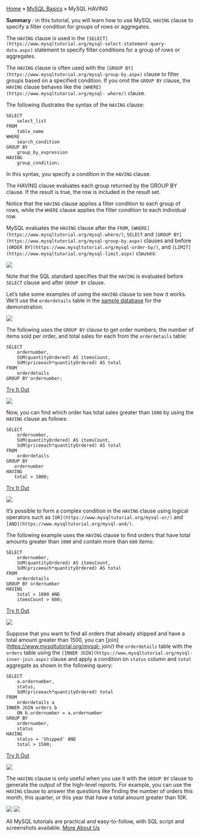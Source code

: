 

[Home](https://www.mysqltutorial.org/) » [MySQL
Basics](https://www.mysqltutorial.org/mysql-basics/) » MySQL HAVING



 **Summary** _:_ in this tutorial, you will learn how to use MySQL `HAVING`
clause to specify a filter condition for groups of rows or aggregates.



The `HAVING` clause is used in the
`[SELECT](https://www.mysqltutorial.org/mysql-select-statement-query-
data.aspx)` statement to specify filter conditions for a group of rows or
aggregates.



The `HAVING` clause is often used with the `[GROUP
BY](https://www.mysqltutorial.org/mysql-group-by.aspx)` clause to filter
groups based on a specified condition. If you omit the `GROUP BY` clause, the
`HAVING` clause behaves like the `[WHERE](https://www.mysqltutorial.org/mysql-
where/)` clause.



The following illustrates the syntax of the `HAVING` clause:


    
    
    SELECT 
        select_list
    FROM 
        table_name
    WHERE 
        search_condition
    GROUP BY 
        group_by_expression
    HAVING 
        group_condition;



In this syntax, you specify a condition in the `HAVING` clause.



The HAVING clause evaluates each group returned by the GROUP BY clause. If the
result is true, the row is included in the result set.



Notice that the `HAVING` clause applies a filter condition to each group of
rows, while the `WHERE` clause applies the filter condition to each individual
row.



MySQL evaluates the `HAVING` clause after the `FROM`,
`[WHERE](https://www.mysqltutorial.org/mysql-where/)`, `SELECT` and `[GROUP
BY](https://www.mysqltutorial.org/mysql-group-by.aspx)` clauses and before
`[ORDER BY](https://www.mysqltutorial.org/mysql-order-by/)`, and
`[LIMIT](https://www.mysqltutorial.org/mysql-limit.aspx)` clauses:

![](https://www.mysqltutorial.org/wp-content/uploads/2021/07/MySQL-Having.svg)


Note that the SQL standard specifies that the `HAVING` is evaluated before
`SELECT` clause and after `GROUP BY` clause.



Let’s take some examples of using the `HAVING` clause to see how it works.
We’ll use the `orderdetails` table in the [sample
database](https://www.mysqltutorial.org/mysql-sample-database.aspx "MySQL
Sample Database") for the demonstration.

![](https://www.mysqltutorial.org/wp-content/uploads/2019/08/orderdetails.png)


The following uses the `GROUP BY` clause to get order numbers, the number of
items sold per order, and total sales for each from the `orderdetails` table:


    
    
    SELECT 
        ordernumber,
        SUM(quantityOrdered) AS itemsCount,
        SUM(priceeach*quantityOrdered) AS total
    FROM
        orderdetails
    GROUP BY ordernumber;



[Try It Out](https://www.mysqltutorial.org/tryit/query/mysql-having/#1)

![](https://www.mysqltutorial.org/wp-content/uploads/2011/05/MySQL-HAVING-GROUP-BY-example.png)


Now, you can find which order has total sales greater than `1000` by using the
`HAVING` clause as follows:


    
    
    SELECT 
        ordernumber,
        SUM(quantityOrdered) AS itemsCount,
        SUM(priceeach*quantityOrdered) AS total
    FROM
        orderdetails
    GROUP BY 
       ordernumber
    HAVING 
       total > 1000;



[Try It Out](https://www.mysqltutorial.org/tryit/query/mysql-having/#2)

![](https://www.mysqltutorial.org/wp-content/uploads/2011/05/MySQL-HAVING-example.png)


It’s possible to form a complex condition in the `HAVING` clause using logical
operators such as `[OR](https://www.mysqltutorial.org/mysql-or/)` and
`[AND](https://www.mysqltutorial.org/mysql-and/)`.



The following example uses the `HAVING` clause to find orders that have total
amounts greater than `1000` and contain more than `600` items:


    
    
    SELECT 
        ordernumber,
        SUM(quantityOrdered) AS itemsCount,
        SUM(priceeach*quantityOrdered) AS total
    FROM
        orderdetails
    GROUP BY ordernumber
    HAVING 
        total > 1000 AND 
        itemsCount > 600;



[Try It Out](https://www.mysqltutorial.org/tryit/query/mysql-having/#3)

![](https://www.mysqltutorial.org/wp-content/uploads/2011/05/MySQL-HAVING-complex-condition.png)


Suppose that you want to find all orders that already shipped and have a total
amount greater than 1500, you can [join](https://www.mysqltutorial.org/mysql-
join/) the `orderdetails` table with the `orders` table using the `[INNER
JOIN](https://www.mysqltutorial.org/mysql-inner-join.aspx)` clause and apply a
condition on `status` column and `total` aggregate as shown in the following
query:


    
    
    SELECT 
        a.ordernumber, 
        status, 
        SUM(priceeach*quantityOrdered) total
    FROM
        orderdetails a
    INNER JOIN orders b 
        ON b.ordernumber = a.ordernumber
    GROUP BY  
        ordernumber, 
        status
    HAVING 
        status = 'Shipped' AND 
        total > 1500;



[Try It Out](https://www.mysqltutorial.org/tryit/query/mysql-having/#4)

![](https://www.mysqltutorial.org/wp-content/uploads/2011/05/MySQL-HAVING-with-INNER-JOIN-example.png)


The `HAVING` clause is only useful when you use it with the `GROUP BY` clause
to generate the output of the high-level reports. For example, you can use the
`HAVING` clause to answer the questions like finding the number of orders this
month, this quarter, or this year that have a total amount greater than 10K.

![](https://www.mysqltutorial.org/wp-content/themes/evolution/img/left.svg)
![](https://www.mysqltutorial.org/wp-content/themes/evolution/img/right.svg)


All MySQL tutorials are practical and easy-to-follow, with SQL script and
screenshots available. [More About Us](/about-us/)

